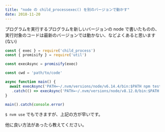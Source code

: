 ```yaml
---
title: "node の child_processexec() を別のバージョンで動かす"
date: 2018-11-20
---
```


プログラムを実行するプログラムを新しいバージョンの node で書いたものの、実行対象のコードは最新のバージョンでは動かない、などよくあると思います(ない)

```js
const { exec } = require('child_process')
const { promisify } = require('util')

const execAsync = promisify(exec)

const cwd = 'path/to/code'

async function main() {
  await execAsync('PATH=~/.nvm/versions/node/v6.14.4/bin:$PATH npm test', { cwd })
   .catch(() => execAsync('PATH=~/.nvm/versions/node/v8.12.0/bin:$PATH npm test', { cwd })
}

main().catch(console.error)
```

`$ nvm use` でもできますが、上記の方が早いです。

他に良い方法があったら教えてください。
